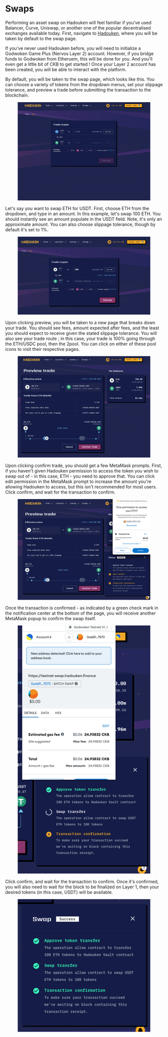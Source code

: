 # Swaps

Performing an asset swap on Hadouken will feel familiar if you've used Balancer, Curve, Uniswap, or another one of the popular decentralised exchanges available today. First, navigate to [Hadouken](https://app.hadouken.finance/), where you will be taken by default to the swap page.

If you've never used Hadouken before, you will need to initialize a Godwoken Game Plus (Nervos Layer 2) account. However, if you bridge funds to Godwoken from Etheruem, this will be done for you. And you'll even get a little bit of CKB to get started ! Once your Layer 2 account has been created, you will be able to interact with the platform.

By default, you will be taken to the swap page, which looks like this. You can choose a variety of tokens from the dropdown menus, set your slippage tolerance, and preview a trade before submitting the transaction to the blockchain.

<figure><img src="../../.gitbook/assets/image (43).png" alt=""><figcaption></figcaption></figure>

Let's say you want to swap ETH for USDT. First, choose ETH from the dropdown, and type in an amount. In this example, let's swap 100 ETH. You should instantly see an amount populate in the USDT field. Note, it's only an approximate amount. You can also choose slippage tolerance, though by default it's set to 1%.

<figure><img src="../../.gitbook/assets/image (1) (1).png" alt=""><figcaption></figcaption></figure>

Upon clicking preview, you will be taken to a new page that breaks down your trade. You should see fees, amount expected after fees, and the least you should expect to receive given the stated slippage tolerance. You will also see your trade route ; in this case, your trade is 100% going through the ETH/USDC pool, then the 2pool. You can click on either of these pool icons to visit their respective pages.

<figure><img src="../../.gitbook/assets/image (3) (2).png" alt=""><figcaption></figcaption></figure>

Upon clicking confirm trade, you should get a few MetaMask prompts. First, if you haven't given Hadouken permission to access the token you wish to swap out of - in this case, ETH - you need to approve that. You can click edit permission in the MetaMask prompt to increase the amount you're allowing Hadouken to access, but this isn't recommended for most users. Click confirm, and wait for the transaction to confirm.

<figure><img src="../../.gitbook/assets/image (5) (4).png" alt=""><figcaption></figcaption></figure>

Once the transaction is confirmed - as indicated by a green check mark in the notification center at the bottom of the page, you will receive another MetaMask popup to confirm the swap itself.

<figure><img src="../../.gitbook/assets/image (12) (2).png" alt=""><figcaption></figcaption></figure>

Click confirm, and wait for the transaction to confirm. Once it's confirmed, you will also need to wait for the block to be finalized on Layer 1, then your desired tokens (in this case, USDT) will be available.

<figure><img src="../../.gitbook/assets/image (32).png" alt=""><figcaption></figcaption></figure>
